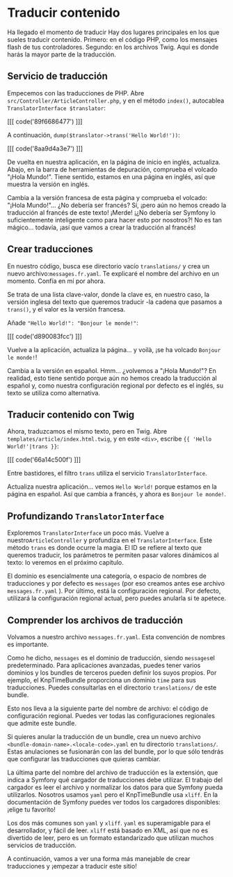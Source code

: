# Traducir contenido

Ha llegado el momento de traducir Hay dos lugares principales en los que sueles traducir contenido. Primero: en el código PHP, como los mensajes flash de tus controladores. Segundo: en los archivos Twig. Aquí es donde harás la mayor parte de la traducción.

## Servicio de traducción

Empecemos con las traducciones de PHP. Abre `src/Controller/ArticleController.php`, y en el método `index()`, autocablea `TranslatorInterface $translator`:

[[[ code('89f6686477') ]]]

A continuación, `dump($translator->trans('Hello World!'))`:

[[[ code('8aa9d4a3e7') ]]]

De vuelta en nuestra aplicación, en la página de inicio en inglés, actualiza. Abajo, en la barra de herramientas de depuración, comprueba el volcado "¡Hola Mundo!". Tiene sentido, estamos en una página en inglés, así que muestra la versión en inglés.

Cambia a la versión francesa de esta página y comprueba el volcado: "¡Hola Mundo!"... ¿No debería ser francés? Sí, ¡pero aún no hemos creado la traducción al francés de este texto! ¡Merde! ¡¿No debería ser Symfony lo suficientemente inteligente como para hacer esto por nosotros?! No es tan mágico... todavía, ¡así que vamos a crear la traducción al francés!

## Crear traducciones

En nuestro código, busca ese directorio vacío `translations/` y crea un nuevo archivo:`messages.fr.yaml`. Te explicaré el nombre del archivo en un momento. Confía en mí por ahora.

Se trata de una lista clave-valor, donde la clave es, en nuestro caso, la versión inglesa del texto que queremos traducir -la cadena que pasamos a `trans()`, y el valor es la versión francesa.

Añade `"Hello World!": "Bonjour le monde!"`:

[[[ code('d890083fcc') ]]]

Vuelve a la aplicación, actualiza la página... y voilà, ¡se ha volcado `Bonjour le monde!`!

Cambia a la versión en español. Hmm... ¿volvemos a "¡Hola Mundo!"? En realidad, esto tiene sentido porque aún no hemos creado la traducción al español y, como nuestra configuración regional por defecto es el inglés, su texto se utiliza como alternativa.

## Traducir contenido con Twig

Ahora, traduzcamos el mismo texto, pero en Twig. Abre `templates/article/index.html.twig`, y en este `<div>`, escribe `{{ 'Hello World!'|trans }}`:

[[[ code('66a14c500f') ]]]

Entre bastidores, el filtro `trans` utiliza el servicio `TranslatorInterface`.

Actualiza nuestra aplicación... vemos `Hello World!` porque estamos en la página en español. Así que cambia a francés, y ahora es `Bonjour le monde!`.

## Profundizando `TranslatorInterface`

Exploremos `TranslatorInterface` un poco más. Vuelve a nuestro`ArticleController` y profundiza en el `TranslatorInterface`. Este método `trans` es donde ocurre la magia. El ID se refiere al texto que queremos traducir, los parámetros te permiten pasar valores dinámicos al texto: lo veremos en el próximo capítulo.

El dominio es esencialmente una categoría, o espacio de nombres de traducciones y por defecto es `messages` (por eso creamos antes ese archivo `messages.fr.yaml` ). Por último, está la configuración regional. Por defecto, utilizará la configuración regional actual, pero puedes anularla si te apetece.

## Comprender los archivos de traducción

Volvamos a nuestro archivo `messages.fr.yaml`. Esta convención de nombres es importante.

Como he dicho, `messages` es el dominio de traducción, siendo `messages`el predeterminado. Para aplicaciones avanzadas, puedes tener varios dominios y los bundles de terceros pueden definir los suyos propios. Por ejemplo, el KnpTimeBundle proporciona un dominio `time` para sus traducciones. Puedes consultarlas en el directorio `translations/` de este bundle.

Esto nos lleva a la siguiente parte del nombre de archivo: el código de configuración regional. Puedes ver todas las configuraciones regionales que admite este bundle.

Si quieres anular la traducción de un bundle, crea un nuevo archivo `<bundle-domain-name>.<locale-code>.yaml` en tu directorio `translations/`. Estas anulaciones se fusionarán con las del bundle, por lo que sólo tendrás que configurar las traducciones que quieras cambiar.

La última parte del nombre del archivo de traducción es la extensión, que indica a Symfony qué cargador de traducciones debe utilizar. El trabajo del cargador es leer el archivo y normalizar los datos para que Symfony pueda utilizarlos. Nosotros usamos `yaml` pero el KnpTimeBundle usa `xliff`. En la documentación de Symfony puedes ver todos los cargadores disponibles: ¡elige tu favorito!

Los dos más comunes son `yaml` y `xliff`. `yaml` es superamigable para el desarrollador, y fácil de leer. `xliff` está basado en XML, así que no es divertido de leer, pero es un formato estandarizado que utilizan muchos servicios de traducción.

A continuación, vamos a ver una forma más manejable de crear traducciones y ¡empezar a traducir este sitio!
